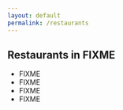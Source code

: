 ```yaml
---
layout: default
permalink: /restaurants
---
```


## Restaurants in FIXME

* FIXME
* FIXME
* FIXME
* FIXME
